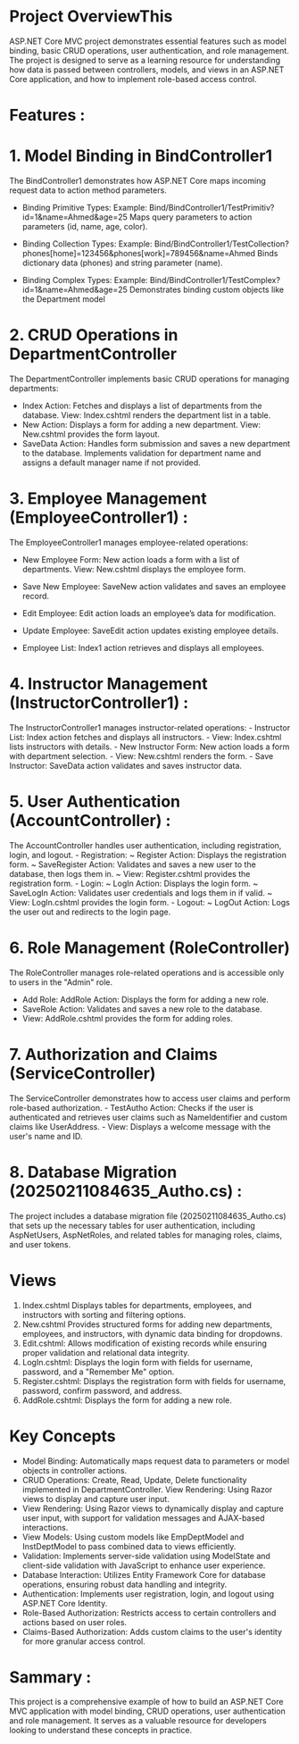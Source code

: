  # Project OverviewThis
   ASP.NET Core MVC project demonstrates essential features such as model binding, basic CRUD operations, user authentication, and role management.
   The project is designed to serve as a learning resource  for understanding how data is passed between controllers, 
   models, and views in an ASP.NET Core application, and how to implement role-based access control.
# Features :
  # 1. Model Binding in BindController1
   The BindController1 demonstrates how ASP.NET Core maps incoming request data to action method parameters.
  
  - Binding Primitive Types:
       Example: Bind/BindController1/TestPrimitiv?id=1&name=Ahmed&age=25
       Maps query parameters to action parameters (id, name, age, color).
      
   - Binding Collection Types:
        Example: Bind/BindController1/TestCollection?phones[home]=123456&phones[work]=789456&name=Ahmed
        Binds dictionary data (phones) and string parameter (name).
      
   - Binding Complex Types:
        Example: Bind/BindController1/TestComplex?id=1&name=Ahmed&age=25
        Demonstrates binding custom objects like the Department model

 # 2. CRUD Operations in DepartmentController
  The DepartmentController implements basic CRUD operations for managing departments:

  - Index Action:
      Fetches and displays a list of departments from the database.
      View: Index.cshtml renders the department list in a table.
  - New Action:
      Displays a form for adding a new department.
      View: New.cshtml provides the form layout.
  - SaveData Action:
      Handles form submission and saves a new department to the database.
      Implements validation for department name and assigns a default manager name if not provided.

 # 3. Employee Management (EmployeeController1) :

  The EmployeeController1 manages employee-related operations:

   - New Employee Form: New action loads a form with a list of departments.
     View: New.cshtml displays the employee form.

   - Save New Employee: SaveNew action validates and saves an employee record.

   - Edit Employee: Edit action loads an employee’s data for modification.

   - Update Employee: SaveEdit action updates existing employee details.

   - Employee List: Index1 action retrieves and displays all employees.

  # 4. Instructor Management (InstructorController1) :
  
   The InstructorController1 manages instructor-related operations:
    - Instructor List: Index action fetches and displays all instructors.
       - View: Index.cshtml lists instructors with details.
    - New Instructor Form: New action loads a form with department selection.
       - View: New.cshtml renders the form.
    - Save Instructor: SaveData action validates and saves instructor data.

 # 5. User Authentication (AccountController) :
 
   The AccountController handles user authentication, including registration, login, and logout.
     - Registration:
         ~ Register Action: Displays the registration form.
         ~ SaveRegister Action: Validates and saves a new user to the database, then logs them in.
         ~ View: Register.cshtml provides the registration form.
     - Login:
         ~ LogIn Action: Displays the login form.
         ~ SaveLogIn Action: Validates user credentials and logs them in if valid.
         ~ View: LogIn.cshtml provides the login form.
     - Logout:
         ~ LogOut Action: Logs the user out and redirects to the login page.


  # 6. Role Management (RoleController)
   The RoleController manages role-related operations and is accessible only to users in the "Admin" role.
   
   - Add Role: AddRole Action: Displays the form for adding a new role.
   - SaveRole Action: Validates and saves a new role to the database.
   - View: AddRole.cshtml provides the form for adding roles.

  # 7. Authorization and Claims (ServiceController)
   The ServiceController demonstrates how to access user claims and perform role-based authorization.
    - TestAutho Action: Checks if the user is authenticated and retrieves user claims such as NameIdentifier and custom claims like UserAddress.
    - View: Displays a welcome message with the user's name and ID.
    
  # 8. Database Migration (20250211084635_Autho.cs) :
   The project includes a database migration file (20250211084635_Autho.cs) that sets up the necessary tables for user authentication,
   including AspNetUsers, AspNetRoles, and related tables for managing roles, claims, and user tokens.   

   
# Views
  1. Index.cshtml
    Displays tables for departments, employees, and instructors with sorting and filtering options.
  2. New.cshtml
      Provides structured forms for adding new departments, employees, and instructors, with 
      dynamic data binding for dropdowns.
  3. Edit.cshtml:
       Allows modification of existing records while ensuring proper validation and relational data 
       integrity.
  4. LogIn.cshtml:
       Displays the login form with fields for username, password, and a "Remember Me" option.
  5. Register.cshtml:
       Displays the registration form with fields for username, password, confirm password, and address.
  6. AddRole.cshtml: Displays the form for adding a new role.
         
# Key Concepts 

  - Model Binding: Automatically maps request data to parameters or model objects in controller 
      actions.
  - CRUD Operations: Create, Read, Update, Delete functionality implemented in DepartmentController.
     View Rendering: Using Razor views to display and capture user input.
  - View Rendering: Using Razor views to dynamically display and capture user input, with support 
     for validation messages and AJAX-based interactions.
  - View Models: Using custom models like EmpDeptModel and InstDeptModel to pass combined data to 
     views efficiently.
  - Validation: Implements server-side validation using ModelState and client-side validation with 
     JavaScript to enhance user experience.
  - Database Interaction: Utilizes Entity Framework Core for database operations, ensuring robust 
     data handling and integrity.
  - Authentication: Implements user registration, login, and logout using ASP.NET Core Identity.  
  - Role-Based Authorization: Restricts access to certain controllers and actions based on user roles.
  - Claims-Based Authorization: Adds custom claims to the user's identity for more granular access control.

    
# Sammary :
   This project is a comprehensive example of how to build an ASP.NET Core MVC application with model binding, CRUD operations, user authentication and role management. 
   It serves as a valuable resource for developers looking to understand these concepts in practice.
